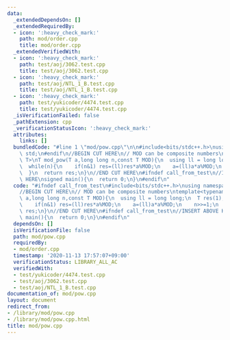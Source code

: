 ```yaml
---
data:
  _extendedDependsOn: []
  _extendedRequiredBy:
  - icon: ':heavy_check_mark:'
    path: mod/order.cpp
    title: mod/order.cpp
  _extendedVerifiedWith:
  - icon: ':heavy_check_mark:'
    path: test/aoj/3062.test.cpp
    title: test/aoj/3062.test.cpp
  - icon: ':heavy_check_mark:'
    path: test/aoj/NTL_1_B.test.cpp
    title: test/aoj/NTL_1_B.test.cpp
  - icon: ':heavy_check_mark:'
    path: test/yukicoder/4474.test.cpp
    title: test/yukicoder/4474.test.cpp
  _isVerificationFailed: false
  _pathExtension: cpp
  _verificationStatusIcon: ':heavy_check_mark:'
  attributes:
    links: []
  bundledCode: "#line 1 \"mod/pow.cpp\"\n\n#include<bits/stdc++.h>\nusing namespace\
    \ std;\n#endif\n//BEGIN CUT HERE\n// MOD can be composite numbers\ntemplate<typename\
    \ T>\nT mod_pow(T a,long long n,const T MOD){\n  using ll = long long;\n  T res(1);\n\
    \  while(n){\n    if(n&1) res=(ll)res*a%MOD;\n    a=(ll)a*a%MOD;\n    n>>=1;\n\
    \  }\n  return res;\n}\n//END CUT HERE\n#ifndef call_from_test\n//INSERT ABOVE\
    \ HERE\nsigned main(){\n  return 0;\n}\n#endif\n"
  code: "#ifndef call_from_test\n#include<bits/stdc++.h>\nusing namespace std;\n#endif\n\
    //BEGIN CUT HERE\n// MOD can be composite numbers\ntemplate<typename T>\nT mod_pow(T\
    \ a,long long n,const T MOD){\n  using ll = long long;\n  T res(1);\n  while(n){\n\
    \    if(n&1) res=(ll)res*a%MOD;\n    a=(ll)a*a%MOD;\n    n>>=1;\n  }\n  return\
    \ res;\n}\n//END CUT HERE\n#ifndef call_from_test\n//INSERT ABOVE HERE\nsigned\
    \ main(){\n  return 0;\n}\n#endif\n"
  dependsOn: []
  isVerificationFile: false
  path: mod/pow.cpp
  requiredBy:
  - mod/order.cpp
  timestamp: '2020-11-13 17:57:07+09:00'
  verificationStatus: LIBRARY_ALL_AC
  verifiedWith:
  - test/yukicoder/4474.test.cpp
  - test/aoj/3062.test.cpp
  - test/aoj/NTL_1_B.test.cpp
documentation_of: mod/pow.cpp
layout: document
redirect_from:
- /library/mod/pow.cpp
- /library/mod/pow.cpp.html
title: mod/pow.cpp
---
```

